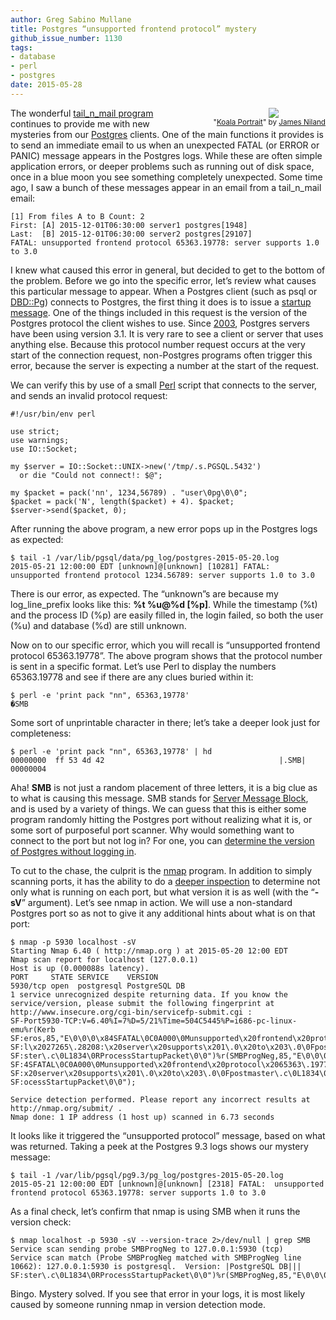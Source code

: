 ```yaml
---
author: Greg Sabino Mullane
title: Postgres “unsupported frontend protocol” mystery
github_issue_number: 1130
tags:
- database
- perl
- postgres
date: 2015-05-28
---
```




<div class="separator" style="clear: both; float: right; text-align: center; padding-left: 4em;"><a href="/blog/2015/05/postgres-unsupported-frontend-protocol/image-0-big.png" imageanchor="1" style="clear: right; margin-bottom: 1em; margin-left: 1em;"><img border="0" src="/blog/2015/05/postgres-unsupported-frontend-protocol/image-0.png"/></a><br/><small>"<a href="https://flic.kr/p/bWd997">Koala Portrait</a>" by <a href="https://www.flickr.com/photos/bareego/">James Niland</a></small></div>

The wonderful [tail_n_mail program](https://bucardo.org/wiki/Tail_n_mail) continues to provide me with new mysteries from our [Postgres](https://www.postgresql.org/) clients. One of the main functions it provides is to send an immediate email to us when an unexpected FATAL (or ERROR or PANIC) message appears in the Postgres logs. While these are often simple application errors, or deeper problems such as running out of disk space, once in a blue moon you see something completely unexpected. Some time  ago, I saw a bunch of these messages appear in an email from a tail_n_mail email:

```
[1] From files A to B Count: 2
First: [A] 2015-12-01T06:30:00 server1 postgres[1948]
Last:  [B] 2015-12-01T06:30:00 server2 postgres[29107]
FATAL: unsupported frontend protocol 65363.19778: server supports 1.0 to 3.0
```

I knew what caused this error in general, but decided to get to the bottom of the 
problem. Before we go into the specific error, let’s review what causes this 
particular message to appear. When a Postgres client (such as psql or [DBD::Pg](https://metacpan.org/pod/DBD::Pg)) 
connects to Postgres, the first thing it does is to issue a [startup message](https://www.postgresql.org/docs/current/static/protocol-flow.html). 
One of the things included in this request is the 
version of the Postgres protocol the client wishes to use. Since 
[2003](https://bucardo.org/postgres_all_versions.html#version_7.4), 
Postgres servers have been using version 3.1. It is very rare to see a client 
or server that uses anything else. Because this protocol number request occurs 
at the very start of the connection request, non-Postgres programs often 
trigger this error, because the server is expecting a number at the start of 
the request.

We can verify this by use of a small [Perl](https://www.perl.org/) script that connects to the server, 
and sends an invalid protocol request:

```
#!/usr/bin/env perl

use strict;
use warnings;
use IO::Socket;

my $server = IO::Socket::UNIX->new('/tmp/.s.PGSQL.5432')
  or die "Could not connect!: $@";

my $packet = pack('nn', 1234,56789) . "user\0pg\0\0";
$packet = pack('N', length($packet) + 4). $packet;
$server->send($packet, 0);
```

After running the above program, a new error pops up in the Postgres logs as 
expected:

```
$ tail -1 /var/lib/pgsql/data/pg_log/postgres-2015-05-20.log
2015-05-21 12:00:00 EDT [unknown]@[unknown] [10281] FATAL:  unsupported frontend protocol 1234.56789: server supports 1.0 to 3.0
```

There is our error, as expected. The “unknown”s are because my log_line_prefix looks like this: **%t %u@%d [%p]**. While the timestamp (%t) and the process ID (%p) are easily filled in, the login failed, so both the user (%u) and database (%d) are still unknown.

Now on to our specific error, which you will recall is “unsupported frontend protocol 65363.19778”. 
The above program shows that the protocol number is sent in a specific format. Let’s use Perl to display the 
numbers 65363.19778 and see if there are any clues buried within it:

```
$ perl -e 'print pack "nn", 65363,19778'
�SMB
```

Some sort of unprintable character in there; let’s take a deeper look just for 
completeness:

```
$ perl -e 'print pack "nn", 65363,19778' | hd
00000000  ff 53 4d 42                                       |.SMB|
00000004
```

Aha! **SMB** is not just a random placement of three letters, it is a big clue as to what is 
causing this message. SMB stands for [Server Message Block](https://en.wikipedia.org/wiki/Server_Message_Block), and is used by a variety of things. We can guess that this is either some program randomly hitting 
the Postgres port without realizing what it is, or some sort of purposeful port scanner. Why would something 
want to connect to the port but not log in? For one, you can [determine the version of Postgres 
without logging in](/blog/2010/05/finding-postgresql-version-without).

To cut to the chase, the culprit is the [nmap](https://nmap.org/) program. In addition to simply 
scanning ports, it has the ability to do a [deeper inspection](https://nmap.org/book/man-version-detection.html) to determine not only what is running on each port, but what version it is as well (with the “**-sV**” argument). Let’s see nmap in action. We will use a non-standard Postgres port so as not to give it any additional hints about what is on that port:

```
$ nmap -p 5930 localhost -sV
Starting Nmap 6.40 ( http://nmap.org ) at 2015-05-20 12:00 EDT
Nmap scan report for localhost (127.0.0.1)
Host is up (0.000088s latency).
PORT     STATE SERVICE    VERSION
5930/tcp open  postgresql PostgreSQL DB
1 service unrecognized despite returning data. If you know the service/version, please submit the following fingerprint at http://www.insecure.org/cgi-bin/servicefp-submit.cgi :
SF-Port5930-TCP:V=6.40%I=7%D=5/21%Time=504C5445%P=i686-pc-linux-emu%r(Kerb
SF:eros,85,"E\0\0\0\x84SFATAL\0C0A000\0Munsupported\x20frontend\x20protoco
SF:l\x2027265\.28208:\x20server\x20supports\x201\.0\x20to\x203\.0\0Fpostma
SF:ster\.c\0L1834\0RProcessStartupPacket\0\0")%r(SMBProgNeg,85,"E\0\0\0\x8
SF:4SFATAL\0C0A000\0Munsupported\x20frontend\x20protocol\x2065363\.19778:\
SF:x20server\x20supports\x201\.0\x20to\x203\.0\0Fpostmaster\.c\0L1834\0RPr
SF:ocessStartupPacket\0\0");

Service detection performed. Please report any incorrect results at http://nmap.org/submit/ .
Nmap done: 1 IP address (1 host up) scanned in 6.73 seconds
```

It looks like it triggered the “unsupported protocol” message, based on what 
was returned. Taking a peek at the Postgres 9.3 logs shows our mystery message:

```
$ tail -1 /var/lib/pgsql/pg9.3/pg_log/postgres-2015-05-20.log
2015-05-21 12:00:00 EDT [unknown]@[unknown] [2318] FATAL:  unsupported frontend protocol 65363.19778: server supports 1.0 to 3.0
```

As a final check, let’s confirm that nmap is using SMB when it runs the version check:

```
$ nmap localhost -p 5930 -sV --version-trace 2>/dev/null | grep SMB
Service scan sending probe SMBProgNeg to 127.0.0.1:5930 (tcp)
Service scan match (Probe SMBProgNeg matched with SMBProgNeg line 10662): 127.0.0.1:5930 is postgresql.  Version: |PostgreSQL DB|||
SF:ster\.c\0L1834\0RProcessStartupPacket\0\0")%r(SMBProgNeg,85,"E\0\0\0\x8
```

Bingo. Mystery solved. If you see that error in your logs, it is most likely caused by someone running nmap 
in version detection mode.


